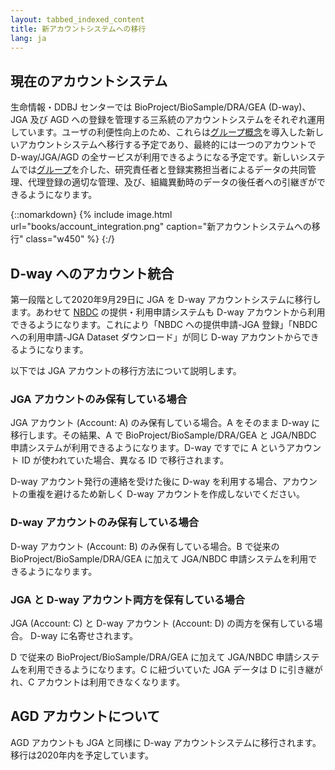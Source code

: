 ```yaml
---
layout: tabbed_indexed_content
title: 新アカウントシステムへの移行
lang: ja
---
```


## 現在のアカウントシステム <a name="current-account"></a>

生命情報・DDBJ センターでは BioProject/BioSample/DRA/GEA (D-way)、JGA 及び AGD への登録を管理する三系統のアカウントシステムをそれぞれ運用しています。ユーザの利便性向上のため、これらは[グループ概念](group.html)を導入した新しいアカウントシステムへ移行する予定であり、最終的には一つのアカウントで D-way/JGA/AGD の全サービスが利用できるようになる予定です。新しいシステムでは[グループ](group.html)を介した、研究責任者と登録実務担当者によるデータの共同管理、代理登録の適切な管理、及び、組織異動時のデータの後任者への引継ぎができるようになります。

{::nomarkdown}
{% include image.html url="books/account_integration.png" caption="新アカウントシステムへの移行" class="w450" %}
{:/}

## D-way へのアカウント統合<a name="migration"></a>

第一段階として2020年9月29日に JGA を D-way アカウントシステムに移行します。あわせて <a href="https://humandbs.biosciencedbc.jp/">NBDC</a> の提供・利用申請システムも D-way アカウントから利用できるようになります。これにより「NBDC への提供申請-JGA 登録」「NBDC への利用申請-JGA Dataset ダウンロード」が同じ D-way アカウントからできるようになります。

以下では JGA アカウントの移行方法について説明します。

### JGA アカウントのみ保有している場合 <a name="jga-only"></a>

JGA アカウント (Account: A) のみ保有している場合。A をそのまま D-way に移行します。その結果、A で BioProject/BioSample/DRA/GEA と JGA/NBDC 申請システムが利用できるようになります。D-way ですでに A というアカウント ID が使われていた場合、異なる ID で移行されます。

<span class="red">D-way アカウント発行の連絡を受けた後に D-way を利用する場合、アカウントの重複を避けるため新しく D-way アカウントを作成しないでください。</span>

### D-way アカウントのみ保有している場合 <a name="dway-only"></a>

D-way アカウント (Account: B) のみ保有している場合。B で従来の BioProject/BioSample/DRA/GEA に加えて JGA/NBDC 申請システムを利用できるようになります。

### JGA と D-way アカウント両方を保有している場合 <a name="jga-and-dway"></a>

JGA (Account: C) と D-way アカウント (Account: D) の両方を保有している場合。
<span class="red">D-way に名寄せされます。</span> 

D で従来の BioProject/BioSample/DRA/GEA に加えて JGA/NBDC 申請システムを利用できるようになります。C に紐づいていた JGA データは D に引き継がれ、C アカウントは利用できなくなります。

## AGD アカウントについて <a name="agd-account"></a>

AGD アカウントも JGA と同様に D-way アカウントシステムに移行されます。移行は2020年内を予定しています。